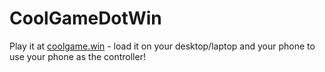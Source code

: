 # CoolGameDotWin
Play it at [coolgame.win](coolgame.win) - load it on your desktop/laptop and your phone to use your phone as the controller!
